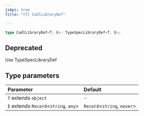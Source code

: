 ```yaml
---
jsApi: true
title: "[T] CadlLibraryDef"

---
```

```ts
type CadlLibraryDef<T, E>: TypeSpecLibraryDef<T, E>;
```

## Deprecated

Use TypeSpecLibraryDef

## Type parameters

| Parameter | Default |
| :------ | :------ |
| `T` extends `object` | - |
| `E` extends `Record`<`string`, `any`\> | `Record`<`string`, `never`\> |
